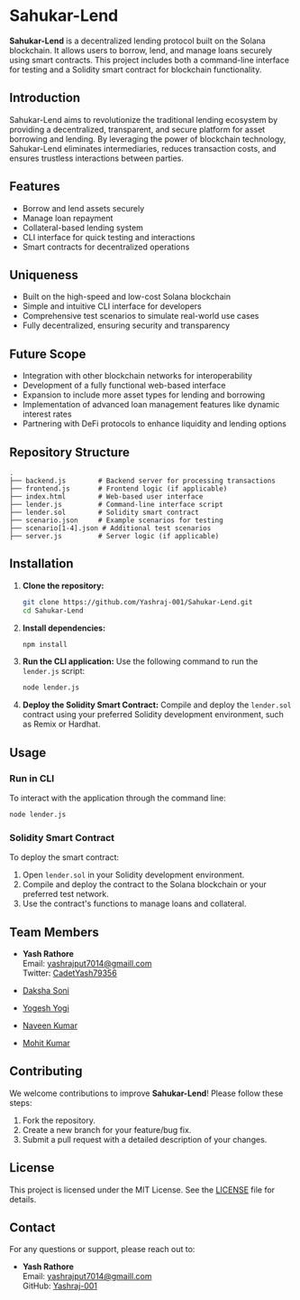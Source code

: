 # Sahukar-Lend

**Sahukar-Lend** is a decentralized lending protocol built on the Solana blockchain. It allows users to borrow, lend, and manage loans securely using smart contracts. This project includes both a command-line interface for testing and a Solidity smart contract for blockchain functionality.

## Introduction

Sahukar-Lend aims to revolutionize the traditional lending ecosystem by providing a decentralized, transparent, and secure platform for asset borrowing and lending. By leveraging the power of blockchain technology, Sahukar-Lend eliminates intermediaries, reduces transaction costs, and ensures trustless interactions between parties.

## Features

- Borrow and lend assets securely
- Manage loan repayment
- Collateral-based lending system
- CLI interface for quick testing and interactions
- Smart contracts for decentralized operations

## Uniqueness

- Built on the high-speed and low-cost Solana blockchain
- Simple and intuitive CLI interface for developers
- Comprehensive test scenarios to simulate real-world use cases
- Fully decentralized, ensuring security and transparency

## Future Scope

- Integration with other blockchain networks for interoperability
- Development of a fully functional web-based interface
- Expansion to include more asset types for lending and borrowing
- Implementation of advanced loan management features like dynamic interest rates
- Partnering with DeFi protocols to enhance liquidity and lending options

## Repository Structure

```plaintext
.
├── backend.js        # Backend server for processing transactions
├── frontend.js       # Frontend logic (if applicable)
├── index.html        # Web-based user interface
├── lender.js         # Command-line interface script
├── lender.sol        # Solidity smart contract
├── scenario.json     # Example scenarios for testing
├── scenario[1-4].json # Additional test scenarios
├── server.js         # Server logic (if applicable)
```

## Installation

1. **Clone the repository:**
   ```bash
   git clone https://github.com/Yashraj-001/Sahukar-Lend.git
   cd Sahukar-Lend
   ```

2. **Install dependencies:**
   ```bash
   npm install
   ```

3. **Run the CLI application:**
   Use the following command to run the `lender.js` script:
   ```bash
   node lender.js
   ```

4. **Deploy the Solidity Smart Contract:**
   Compile and deploy the `lender.sol` contract using your preferred Solidity development environment, such as Remix or Hardhat.

## Usage

### Run in CLI
To interact with the application through the command line:
```bash
node lender.js
```

### Solidity Smart Contract
To deploy the smart contract:
1. Open `lender.sol` in your Solidity development environment.
2. Compile and deploy the contract to the Solana blockchain or your preferred test network.
3. Use the contract's functions to manage loans and collateral.

## Team Members

- **Yash Rathore**  
  Email: [yashrajput7014@gmaill.com](mailto:yashrajput7014@gmaill.com)  
  Twitter: [CadetYash79356](https://x.com/CadetYash79356)

- [Daksha Soni](https://www.linkedin.com/in/daksha-soni-14052224b)
- [Yogesh Yogi](https://www.linkedin.com/in/yogesh-yogi11)
- [Naveen Kumar](https://www.linkedin.com/in/naveen-kumar-500438254)
- [Mohit Kumar](https://www.linkedin.com/in/mohit-kumar-304450271)

## Contributing

We welcome contributions to improve **Sahukar-Lend**! Please follow these steps:

1. Fork the repository.
2. Create a new branch for your feature/bug fix.
3. Submit a pull request with a detailed description of your changes.

## License

This project is licensed under the MIT License. See the [LICENSE](LICENSE) file for details.

## Contact

For any questions or support, please reach out to:

- **Yash Rathore**  
  Email: [yashrajput7014@gmaill.com](mailto:yashrajput7014@gmaill.com)  
  GitHub: [Yashraj-001](https://github.com/Yashraj-001)

